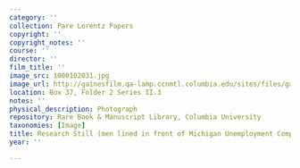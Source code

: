 ```yaml
---
category: ''
collection: Pare Lorentz Papers
copyright: ''
copyright_notes: ''
course: ''
director: ''
film_title: ''
image_src: 1000102031.jpg
image_url: http://gainesfilm.qa-lamp.ccnmtl.columbia.edu/sites/files/gainesfilm/images/1000102031.jpg
location: Box 37, Folder 2 Series II.3
notes: ''
physical_description: Photograph
repository: Rare Book & Manuscript Library, Columbia University
taxonomies: [Image]
title: Research Still (men lined in front of Michigan Unemployment Compensation Commission)
year: ''

---
```

